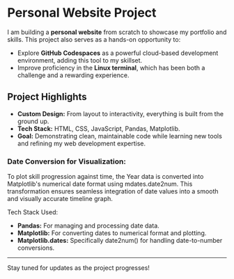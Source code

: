 # Personal Website Project  

I am building a **personal website** from scratch to showcase my portfolio and skills. This project also serves as a hands-on opportunity to:  

- Explore **GitHub Codespaces** as a powerful cloud-based development environment, adding this tool to my skillset.  
- Improve proficiency in the **Linux terminal**, which has been both a challenge and a rewarding experience.  

## Project Highlights  

- **Custom Design:** From layout to interactivity, everything is built from the ground up.  
- **Tech Stack:** HTML, CSS, JavaScript, Pandas, Matplotlib.  
- **Goal:** Demonstrating clean, maintainable code while learning new tools and refining my web development expertise.  

### Date Conversion for Visualization:
To plot skill progression against time, the Year data is converted into Matplotlib's numerical date format using mdates.date2num. This transformation ensures seamless integration of date values into a smooth and visually accurate timeline graph.

Tech Stack Used:

- **Pandas:** For managing and processing date data.
- **Matplotlib:** For converting dates to numerical format and plotting.
- **Matplotlib.dates:** Specifically date2num() for handling date-to-number conversions.

---

Stay tuned for updates as the project progresses!
